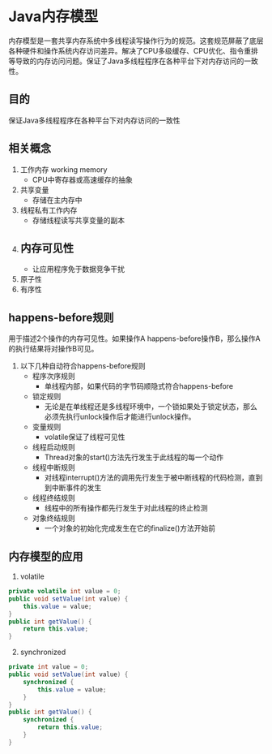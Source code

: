 # Java内存模型
内存模型是一套共享内存系统中多线程读写操作行为的规范。这套规范屏蔽了底层各种硬件和操作系统内存访问差异。解决了CPU多级缓存、CPU优化、指令重排等导致的内存访问问题。保证了Java多线程程序在各种平台下对内存访问的一致性。

## 目的
保证Java多线程程序在各种平台下对内存访问的一致性

## 相关概念
1. 工作内存 working memory
   - CPU中寄存器或高速缓存的抽象
2. 共享变量
   - 存储在主内存中
3. 线程私有工作内存
   - 存储线程读写共享变量的副本
4. 内存可见性
   -
   - 让应用程序免于数据竞争干扰
5. 原子性
6. 有序性

## happens-before规则
用于描述2个操作的内存可见性。如果操作A happens-before操作B，那么操作A的执行结果将对操作B可见。

1. 以下几种自动符合happens-before规则
   - 程序次序规则
     - 单线程内部，如果代码的字节码顺隐式符合happens-before
   - 锁定规则
     - 无论是在单线程还是多线程环境中，一个锁如果处于锁定状态，那么必须先执行unlock操作后才能进行unlock操作。
   - 变量规则
     - volatile保证了线程可见性
   - 线程启动规则
     - Thread对象的start()方法先行发生于此线程的每一个动作
   - 线程中断规则
     - 对线程interrupt()方法的调用先行发生于被中断线程的代码检测，直到到中断事件的发生
   - 线程终结规则
     - 线程中的所有操作都先行发生于对此线程的终止检测
   - 对象终结规则
     - 一个对象的初始化完成发生在它的finalize()方法开始前

## 内存模型的应用
1. volatile
``` Java
private volatile int value = 0;
public void setValue(int value) {
    this.value = value;
}
public int getValue() {
    return this.value;
}
```

2. synchronized
``` Java
private int value = 0;
public void setValue(int value) {
    synchronized {
        this.value = value;
    }
}
public int getValue() {
    synchronized {
        return this.value;
    }
}
```